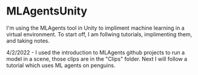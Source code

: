 # MLAgentsUnity
 
I'm using the MLAgents tool in Unity to impliment machine learning in a virtual environment. To start off, I am follwing tutorials, implimenting them, and taking notes.

4/2/2022 - I used the introduction to MLAgents github projects to run a model in a scene, those clips are in the "Clips" folder. Next I will follow a tutorial which uses ML agents on penguins.
